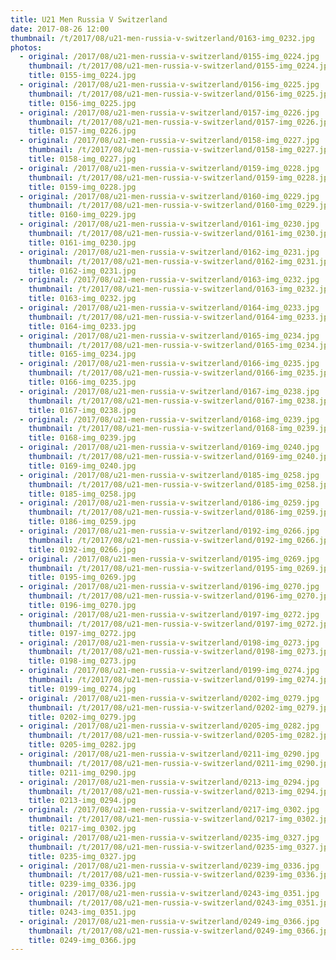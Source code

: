 ```yaml
---
title: U21 Men Russia V Switzerland
date: 2017-08-26 12:00
thumbnail: /t/2017/08/u21-men-russia-v-switzerland/0163-img_0232.jpg
photos:
  - original: /2017/08/u21-men-russia-v-switzerland/0155-img_0224.jpg
    thumbnail: /t/2017/08/u21-men-russia-v-switzerland/0155-img_0224.jpg
    title: 0155-img_0224.jpg
  - original: /2017/08/u21-men-russia-v-switzerland/0156-img_0225.jpg
    thumbnail: /t/2017/08/u21-men-russia-v-switzerland/0156-img_0225.jpg
    title: 0156-img_0225.jpg
  - original: /2017/08/u21-men-russia-v-switzerland/0157-img_0226.jpg
    thumbnail: /t/2017/08/u21-men-russia-v-switzerland/0157-img_0226.jpg
    title: 0157-img_0226.jpg
  - original: /2017/08/u21-men-russia-v-switzerland/0158-img_0227.jpg
    thumbnail: /t/2017/08/u21-men-russia-v-switzerland/0158-img_0227.jpg
    title: 0158-img_0227.jpg
  - original: /2017/08/u21-men-russia-v-switzerland/0159-img_0228.jpg
    thumbnail: /t/2017/08/u21-men-russia-v-switzerland/0159-img_0228.jpg
    title: 0159-img_0228.jpg
  - original: /2017/08/u21-men-russia-v-switzerland/0160-img_0229.jpg
    thumbnail: /t/2017/08/u21-men-russia-v-switzerland/0160-img_0229.jpg
    title: 0160-img_0229.jpg
  - original: /2017/08/u21-men-russia-v-switzerland/0161-img_0230.jpg
    thumbnail: /t/2017/08/u21-men-russia-v-switzerland/0161-img_0230.jpg
    title: 0161-img_0230.jpg
  - original: /2017/08/u21-men-russia-v-switzerland/0162-img_0231.jpg
    thumbnail: /t/2017/08/u21-men-russia-v-switzerland/0162-img_0231.jpg
    title: 0162-img_0231.jpg
  - original: /2017/08/u21-men-russia-v-switzerland/0163-img_0232.jpg
    thumbnail: /t/2017/08/u21-men-russia-v-switzerland/0163-img_0232.jpg
    title: 0163-img_0232.jpg
  - original: /2017/08/u21-men-russia-v-switzerland/0164-img_0233.jpg
    thumbnail: /t/2017/08/u21-men-russia-v-switzerland/0164-img_0233.jpg
    title: 0164-img_0233.jpg
  - original: /2017/08/u21-men-russia-v-switzerland/0165-img_0234.jpg
    thumbnail: /t/2017/08/u21-men-russia-v-switzerland/0165-img_0234.jpg
    title: 0165-img_0234.jpg
  - original: /2017/08/u21-men-russia-v-switzerland/0166-img_0235.jpg
    thumbnail: /t/2017/08/u21-men-russia-v-switzerland/0166-img_0235.jpg
    title: 0166-img_0235.jpg
  - original: /2017/08/u21-men-russia-v-switzerland/0167-img_0238.jpg
    thumbnail: /t/2017/08/u21-men-russia-v-switzerland/0167-img_0238.jpg
    title: 0167-img_0238.jpg
  - original: /2017/08/u21-men-russia-v-switzerland/0168-img_0239.jpg
    thumbnail: /t/2017/08/u21-men-russia-v-switzerland/0168-img_0239.jpg
    title: 0168-img_0239.jpg
  - original: /2017/08/u21-men-russia-v-switzerland/0169-img_0240.jpg
    thumbnail: /t/2017/08/u21-men-russia-v-switzerland/0169-img_0240.jpg
    title: 0169-img_0240.jpg
  - original: /2017/08/u21-men-russia-v-switzerland/0185-img_0258.jpg
    thumbnail: /t/2017/08/u21-men-russia-v-switzerland/0185-img_0258.jpg
    title: 0185-img_0258.jpg
  - original: /2017/08/u21-men-russia-v-switzerland/0186-img_0259.jpg
    thumbnail: /t/2017/08/u21-men-russia-v-switzerland/0186-img_0259.jpg
    title: 0186-img_0259.jpg
  - original: /2017/08/u21-men-russia-v-switzerland/0192-img_0266.jpg
    thumbnail: /t/2017/08/u21-men-russia-v-switzerland/0192-img_0266.jpg
    title: 0192-img_0266.jpg
  - original: /2017/08/u21-men-russia-v-switzerland/0195-img_0269.jpg
    thumbnail: /t/2017/08/u21-men-russia-v-switzerland/0195-img_0269.jpg
    title: 0195-img_0269.jpg
  - original: /2017/08/u21-men-russia-v-switzerland/0196-img_0270.jpg
    thumbnail: /t/2017/08/u21-men-russia-v-switzerland/0196-img_0270.jpg
    title: 0196-img_0270.jpg
  - original: /2017/08/u21-men-russia-v-switzerland/0197-img_0272.jpg
    thumbnail: /t/2017/08/u21-men-russia-v-switzerland/0197-img_0272.jpg
    title: 0197-img_0272.jpg
  - original: /2017/08/u21-men-russia-v-switzerland/0198-img_0273.jpg
    thumbnail: /t/2017/08/u21-men-russia-v-switzerland/0198-img_0273.jpg
    title: 0198-img_0273.jpg
  - original: /2017/08/u21-men-russia-v-switzerland/0199-img_0274.jpg
    thumbnail: /t/2017/08/u21-men-russia-v-switzerland/0199-img_0274.jpg
    title: 0199-img_0274.jpg
  - original: /2017/08/u21-men-russia-v-switzerland/0202-img_0279.jpg
    thumbnail: /t/2017/08/u21-men-russia-v-switzerland/0202-img_0279.jpg
    title: 0202-img_0279.jpg
  - original: /2017/08/u21-men-russia-v-switzerland/0205-img_0282.jpg
    thumbnail: /t/2017/08/u21-men-russia-v-switzerland/0205-img_0282.jpg
    title: 0205-img_0282.jpg
  - original: /2017/08/u21-men-russia-v-switzerland/0211-img_0290.jpg
    thumbnail: /t/2017/08/u21-men-russia-v-switzerland/0211-img_0290.jpg
    title: 0211-img_0290.jpg
  - original: /2017/08/u21-men-russia-v-switzerland/0213-img_0294.jpg
    thumbnail: /t/2017/08/u21-men-russia-v-switzerland/0213-img_0294.jpg
    title: 0213-img_0294.jpg
  - original: /2017/08/u21-men-russia-v-switzerland/0217-img_0302.jpg
    thumbnail: /t/2017/08/u21-men-russia-v-switzerland/0217-img_0302.jpg
    title: 0217-img_0302.jpg
  - original: /2017/08/u21-men-russia-v-switzerland/0235-img_0327.jpg
    thumbnail: /t/2017/08/u21-men-russia-v-switzerland/0235-img_0327.jpg
    title: 0235-img_0327.jpg
  - original: /2017/08/u21-men-russia-v-switzerland/0239-img_0336.jpg
    thumbnail: /t/2017/08/u21-men-russia-v-switzerland/0239-img_0336.jpg
    title: 0239-img_0336.jpg
  - original: /2017/08/u21-men-russia-v-switzerland/0243-img_0351.jpg
    thumbnail: /t/2017/08/u21-men-russia-v-switzerland/0243-img_0351.jpg
    title: 0243-img_0351.jpg
  - original: /2017/08/u21-men-russia-v-switzerland/0249-img_0366.jpg
    thumbnail: /t/2017/08/u21-men-russia-v-switzerland/0249-img_0366.jpg
    title: 0249-img_0366.jpg
---
```

